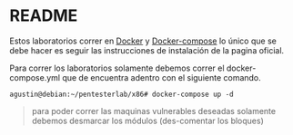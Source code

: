 
# README

Estos laboratorios correr en [Docker](https://docs.docker.com/engine/install/) y [Docker-compose](https://docs.docker.com/compose/install/) lo único que se debe hacer es seguir las instrucciones de instalación de la pagina oficial.

Para correr los laboratorios solamente debemos correr el docker-compose.yml que de encuentra adentro con el siguiente comando.

```shell
agustin@debian:~/pentesterlab/x86# docker-compose up -d
```
> para poder correr las maquinas vulnerables deseadas solamente debemos desmarcar los módulos (des-comentar los bloques)
